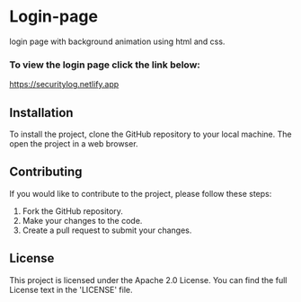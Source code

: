 # Login-page
login page with background animation using html and css.

### To view the login page click the link below:
https://securitylog.netlify.app

## Installation
To install the project, clone the GitHub repository to your local machine. The open the project in a web browser.

## Contributing
If you would like to contribute to the project, please follow these steps:
1. Fork the GitHub repository.
2. Make your changes to the code.
3. Create a pull request to submit your changes.

## License
This project is licensed under the Apache 2.0 License. You can find the full License text in the 'LICENSE' file.

